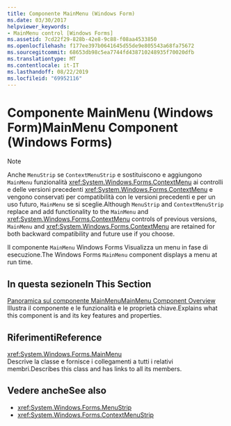 ```yaml
---
title: Componente MainMenu (Windows Form)
ms.date: 03/30/2017
helpviewer_keywords:
- MainMenu control [Windows Forms]
ms.assetid: 7cd22f29-828b-42e8-9c88-f08aa4533850
ms.openlocfilehash: f177ee397b0641645d55de9e805543a68fa75672
ms.sourcegitcommit: 68653db98c5ea7744fd438710248935f70020dfb
ms.translationtype: MT
ms.contentlocale: it-IT
ms.lasthandoff: 08/22/2019
ms.locfileid: "69952116"
---
```

# <a name="mainmenu-component-windows-forms"></a><span data-ttu-id="16446-102">Componente MainMenu (Windows Form)</span><span class="sxs-lookup"><span data-stu-id="16446-102">MainMenu Component (Windows Forms)</span></span>
> [!NOTE]
> <span data-ttu-id="16446-103">Anche `MenuStrip` se `ContextMenuStrip` e sostituiscono e aggiungono `MainMenu` funzionalità <xref:System.Windows.Forms.ContextMenu> ai controlli e delle versioni precedenti <xref:System.Windows.Forms.ContextMenu> e vengono conservati per compatibilità con le versioni precedenti e per un uso futuro, `MainMenu` se si sceglie.</span><span class="sxs-lookup"><span data-stu-id="16446-103">Although `MenuStrip` and `ContextMenuStrip` replace and add functionality to the `MainMenu` and <xref:System.Windows.Forms.ContextMenu> controls of previous versions, `MainMenu` and <xref:System.Windows.Forms.ContextMenu> are retained for both backward compatibility and future use if you choose.</span></span>  
  
 <span data-ttu-id="16446-104">Il componente `MainMenu` Windows Forms Visualizza un menu in fase di esecuzione.</span><span class="sxs-lookup"><span data-stu-id="16446-104">The Windows Forms `MainMenu` component displays a menu at run time.</span></span>  
  
## <a name="in-this-section"></a><span data-ttu-id="16446-105">In questa sezione</span><span class="sxs-lookup"><span data-stu-id="16446-105">In This Section</span></span>  
 [<span data-ttu-id="16446-106">Panoramica sul componente MainMenu</span><span class="sxs-lookup"><span data-stu-id="16446-106">MainMenu Component Overview</span></span>](mainmenu-component-overview-windows-forms.md)  
 <span data-ttu-id="16446-107">Illustra il componente e le funzionalità e le proprietà chiave.</span><span class="sxs-lookup"><span data-stu-id="16446-107">Explains what this component is and its key features and properties.</span></span>  
  
## <a name="reference"></a><span data-ttu-id="16446-108">Riferimenti</span><span class="sxs-lookup"><span data-stu-id="16446-108">Reference</span></span>  
 <xref:System.Windows.Forms.MainMenu>  
 <span data-ttu-id="16446-109">Descrive la classe e fornisce i collegamenti a tutti i relativi membri.</span><span class="sxs-lookup"><span data-stu-id="16446-109">Describes this class and has links to all its members.</span></span>  
  
## <a name="see-also"></a><span data-ttu-id="16446-110">Vedere anche</span><span class="sxs-lookup"><span data-stu-id="16446-110">See also</span></span>

- <xref:System.Windows.Forms.MenuStrip>
- <xref:System.Windows.Forms.ContextMenuStrip>
